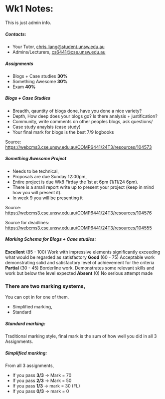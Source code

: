 # Wk1 Notes:
This is just admin info.

##### Contacts:
- Your Tutor, chris.liang@student.unsw.edu.au
- Admins/Lecturers, cs6441@cse.unsw.edu.au

##### Assignments
- Blogs + Case studies **30%**
- Something Awesome **30%**
- Exam **40%**

##### Blogs + Case Studies
- Breadth, qauntity of blogs done, have you done a nice variety?
- Depth, How deep does your blogs go? Is there analysis + justification?
- Community, write comments on other peoples blogs, ask questions/
- Case study anaylsis (case study)
- Your final mark for blogs is the best 7/9 logbooks

Source:
https://webcms3.cse.unsw.edu.au/COMP6441/24T3/resources/104573

##### Something Awesome Project
- Needs to be technical,
- Proposals are due Sunday 12:00pm,
- Entire project is due Wk8 Firday the 1st at 6pm (1/11/24 6pm).
- There is a small report write up to present your project (keep in mind how you will present it).
- In week 9 you will be presenting it

Source:
https://webcms3.cse.unsw.edu.au/COMP6441/24T3/resources/104576

Source for deadlines:
https://webcms3.cse.unsw.edu.au/COMP6441/24T3/resources/104555

##### Marking Schema for Blogs + Case studies:
**Excellent** (85 - 100)   Work with impressive elements significantly exceeding what would be regarded as satisfactory
**Good** (60 - 75)   Acceptable work demonstrating solid and satisfactory level of achievement for the criteria
**Partial** (30 - 45)   Borderline work. Demonstrates some relevant skills and work but below the level expected
**Absent** (0)   No serious attempt made

### There are two marking systems,
You can opt in for one of them.
- Simplified marking,
- Standard

##### Standard marking:
Traditional marking style, final mark is the sum of how well you did in all 3 Assignments.

##### Simplified marking:
From all 3 assignments,
- If you pass **3/3** -> Mark = 70
- If you pass **2/3** -> Mark = 50
- If you pass **1/3** -> mark = 30 (FL)
- If you pass **0/3** -> mark = 0






